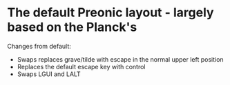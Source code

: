 # The default Preonic layout - largely based on the Planck's

Changes from default:
* Swaps replaces grave/tilde with escape in the normal upper left position
* Replaces the default escape key with control
* Swaps LGUI and LALT